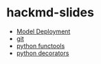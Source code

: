 # hackmd-slides

- [Model Deployment](https://hackmd.io/@AndreyPhys/ML-deployment#/)
- [git](https://hackmd.io/@AndreyPhys/git)
- [python functools](https://hackmd.io/@AndreyPhys/functools)
- [python decorators](https://hackmd.io/@AndreyPhys/decorators)
